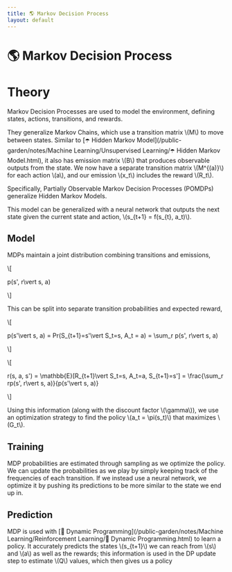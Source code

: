 ```yaml
---
title: 🌎 Markov Decision Process
layout: default
---
```


# 🌎 Markov Decision Process

# Theory
Markov Decision Processes are used to model the environment, defining states, actions, transitions, and rewards.

They generalize Markov Chains, which use a transition matrix \\(M\\) to move between states. Similar to [☂️ Hidden Markov Model](/public-garden/notes/Machine Learning/Unsupervised Learning/☂️ Hidden Markov Model.html), it also has emission matrix \\(B\\) that produces observable outputs from the state. We now have a separate transition matrix \\(M^{(a)}\\) for each action \\(a\\), and our emission \\(x_t\\) includes the reward \\(R_t\\). 

Specifically, Partially Observable Markov Decision Processes (POMDPs) generalize Hidden Markov Models.

This model can be generalized with a neural network that outputs the next state given the current state and action, \\(s_{t+1} = f(s_{t}, a_t)\\).

## Model
MDPs maintain a joint distribution combining transitions and emissions, 

\\[

p(s', r\vert s, a)

\\]

This can be split into separate transition probabilities and expected reward, 

\\[

p(s'\vert s, a) = Pr(S_{t+1}=s'\vert S_t=s, A_t = a) = \sum_r p(s', r\vert s, a)

\\]

 

\\[

r(s, a, s') = \mathbb{E}[R_{t+1}\vert S_t=s, A_t=a, S_{t+1}=s'] = \frac{\sum_r rp(s', r\vert s, a)}{p(s'\vert s, a)}

\\]

Using this information (along with the discount factor \\(\gamma\\)), we use an optimization strategy to find the policy \\(a_t = \pi(s_t)\\) that maximizes \\(G_t\\).

## Training
MDP probabilities are estimated through sampling as we optimize the policy. We can update the probabilities as we play by simply keeping track of the frequencies of each transition. If we instead use a neural network, we optimize it by pushing its predictions to be more similar to the state we end up in.

## Prediction
MDP is used with [🧨 Dynamic Programming](/public-garden/notes/Machine Learning/Reinforcement Learning/🧨 Dynamic Programming.html) to learn a policy. It accurately predicts the states \\(s_{t+1}\\) we can reach from \\(s\\) and \\(a\\) as well as the rewards; this information is used in the DP update step to estimate \\(Q\\) values, which then gives us a policy